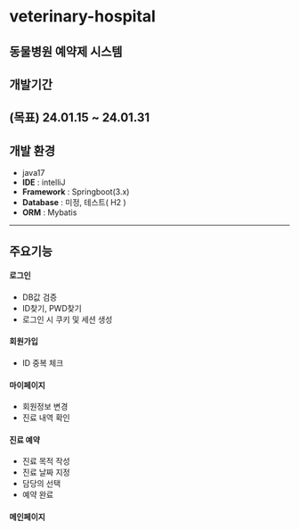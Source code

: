 # veterinary-hospital
## 동물병원 예약제 시스템

## 개발기간 
(목표) 24.01.15 ~ 24.01.31
--- 
## 개발 환경
- java17
- **IDE** : intelliJ
- **Framework** : Springboot(3.x)
- **Database** : 미정, 테스트( H2 )
- **ORM** : Mybatis
--- 
## 주요기능
#### 로그인
- DB값 검증
- ID찾기, PWD찾기
- 로그인 시 쿠키 및 세션 생성

#### 회원가입
- ID 중복 체크

#### 마이페이지
- 회원정보 변경
- 진료 내역 확인

#### 진료 예약
- 진료 목적 작성
- 진료 날짜 지정
- 담당의 선택
- 예약 완료

#### 메인페이지



